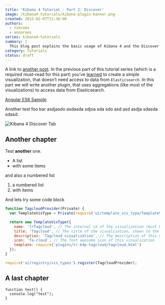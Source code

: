 ```yaml
---
title: 'Kibana 4 Tutorial - Part 2: Discover'
image: /kibana4-tutorials/kibana-plugin-banner.png
created: 2015-02-07T11:30:00
authors:
  - timroes
  - annaroes
series: kibana4-tutorials
summary: |
  This blog post explains the basic usage of Kibana 4 and the Discover tab.
category: Tutorials
status: draft
---
```


A link to [another post](post:foobar2). In the previous part of this tutorial series (which is a required must-read
for this part) you’ve [learned](https://www.google.de) to create a simple visualization, that doesn’t
need access to data from `Elasticsearch`. In this part we will write another plugin,
that uses aggregations (like most of the visualizations) to access data from
Elasticsearch.

[Angular ES6 Sample](github:timroes/angular-es6-sample)

Another test foo bar asdjasdo asdasda sdjoa sda sdo asd asd asdja sdasda sdasd.

![Kibana 4 Discover Tab](/images/kibana4-tutorials/discover-unfiltered.png)

Another chapter
---------------

Test **another** one.

* A list
* with some items

and also a numbered list

1. a numbered list
2. with items

And lets try some code block

```javascript
function TagcloudProvider(Private) {
  var TemplateVisType = Private(require('ui/template_vis_type/TemplateVisType'));

  return new TemplateVisType({
    name: 'trTagcloud', // The internal id of the visualization (must be unique)
    title: 'Tagcloud', // The title of the visualization, shown to the user
    description: 'Tagcloud visualization', // The description of this vis
    icon: 'fa-cloud', // The font awesome icon of this visualization
    template: require('plugins/tr-k4p-tagcloud/tagcloud.html')
  });
}

require('ui/registry/vis_types').register(TagcloudProvider);
```

A last chapter
--------------

```
function test() {
  console.log("test");
}
```
